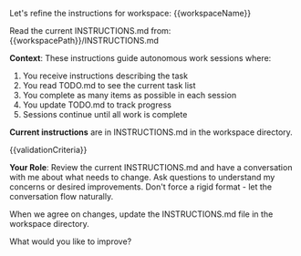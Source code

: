 Let's refine the instructions for workspace: {{workspaceName}}

Read the current INSTRUCTIONS.md from: {{workspacePath}}/INSTRUCTIONS.md

**Context**: These instructions guide autonomous work sessions where:
1. You receive instructions describing the task
2. You read TODO.md to see the current task list
3. You complete as many items as possible in each session
4. You update TODO.md to track progress
5. Sessions continue until all work is complete

**Current instructions** are in INSTRUCTIONS.md in the workspace directory.

{{validationCriteria}}

**Your Role**:
Review the current INSTRUCTIONS.md and have a conversation with me about what needs to change. Ask questions to understand my concerns or desired improvements. Don't force a rigid format - let the conversation flow naturally.

When we agree on changes, update the INSTRUCTIONS.md file in the workspace directory.

What would you like to improve?
